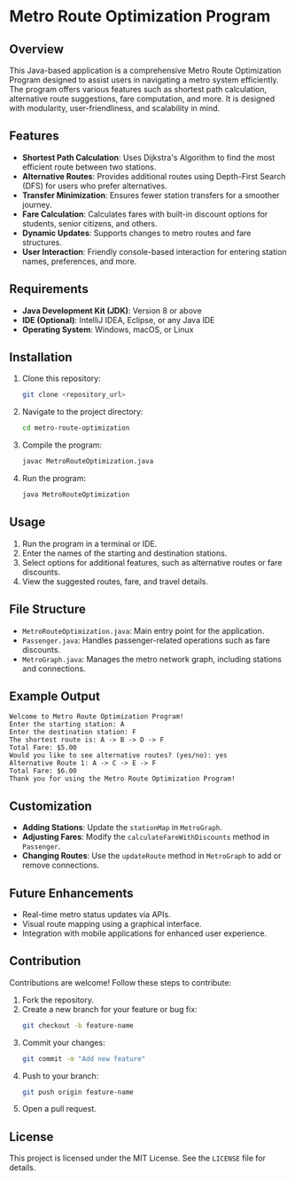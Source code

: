 # Metro Route Optimization Program

## Overview
This Java-based application is a comprehensive Metro Route Optimization Program designed to assist users in navigating a metro system efficiently. The program offers various features such as shortest path calculation, alternative route suggestions, fare computation, and more. It is designed with modularity, user-friendliness, and scalability in mind.

## Features
- **Shortest Path Calculation**: Uses Dijkstra's Algorithm to find the most efficient route between two stations.
- **Alternative Routes**: Provides additional routes using Depth-First Search (DFS) for users who prefer alternatives.
- **Transfer Minimization**: Ensures fewer station transfers for a smoother journey.
- **Fare Calculation**: Calculates fares with built-in discount options for students, senior citizens, and others.
- **Dynamic Updates**: Supports changes to metro routes and fare structures.
- **User Interaction**: Friendly console-based interaction for entering station names, preferences, and more.

## Requirements
- **Java Development Kit (JDK)**: Version 8 or above
- **IDE (Optional)**: IntelliJ IDEA, Eclipse, or any Java IDE
- **Operating System**: Windows, macOS, or Linux

## Installation
1. Clone this repository:
   ```bash
   git clone <repository_url>
   ```
2. Navigate to the project directory:
   ```bash
   cd metro-route-optimization
   ```
3. Compile the program:
   ```bash
   javac MetroRouteOptimization.java
   ```
4. Run the program:
   ```bash
   java MetroRouteOptimization
   ```

## Usage
1. Run the program in a terminal or IDE.
2. Enter the names of the starting and destination stations.
3. Select options for additional features, such as alternative routes or fare discounts.
4. View the suggested routes, fare, and travel details.

## File Structure
- `MetroRouteOptimization.java`: Main entry point for the application.
- `Passenger.java`: Handles passenger-related operations such as fare discounts.
- `MetroGraph.java`: Manages the metro network graph, including stations and connections.

## Example Output
```plaintext
Welcome to Metro Route Optimization Program!
Enter the starting station: A
Enter the destination station: F
The shortest route is: A -> B -> D -> F
Total Fare: $5.00
Would you like to see alternative routes? (yes/no): yes
Alternative Route 1: A -> C -> E -> F
Total Fare: $6.00
Thank you for using the Metro Route Optimization Program!
```

## Customization
- **Adding Stations**: Update the `stationMap` in `MetroGraph`.
- **Adjusting Fares**: Modify the `calculateFareWithDiscounts` method in `Passenger`.
- **Changing Routes**: Use the `updateRoute` method in `MetroGraph` to add or remove connections.

## Future Enhancements
- Real-time metro status updates via APIs.
- Visual route mapping using a graphical interface.
- Integration with mobile applications for enhanced user experience.

## Contribution
Contributions are welcome! Follow these steps to contribute:
1. Fork the repository.
2. Create a new branch for your feature or bug fix:
   ```bash
   git checkout -b feature-name
   ```
3. Commit your changes:
   ```bash
   git commit -m "Add new feature"
   ```
4. Push to your branch:
   ```bash
   git push origin feature-name
   ```
5. Open a pull request.

## License
This project is licensed under the MIT License. See the `LICENSE` file for details.
